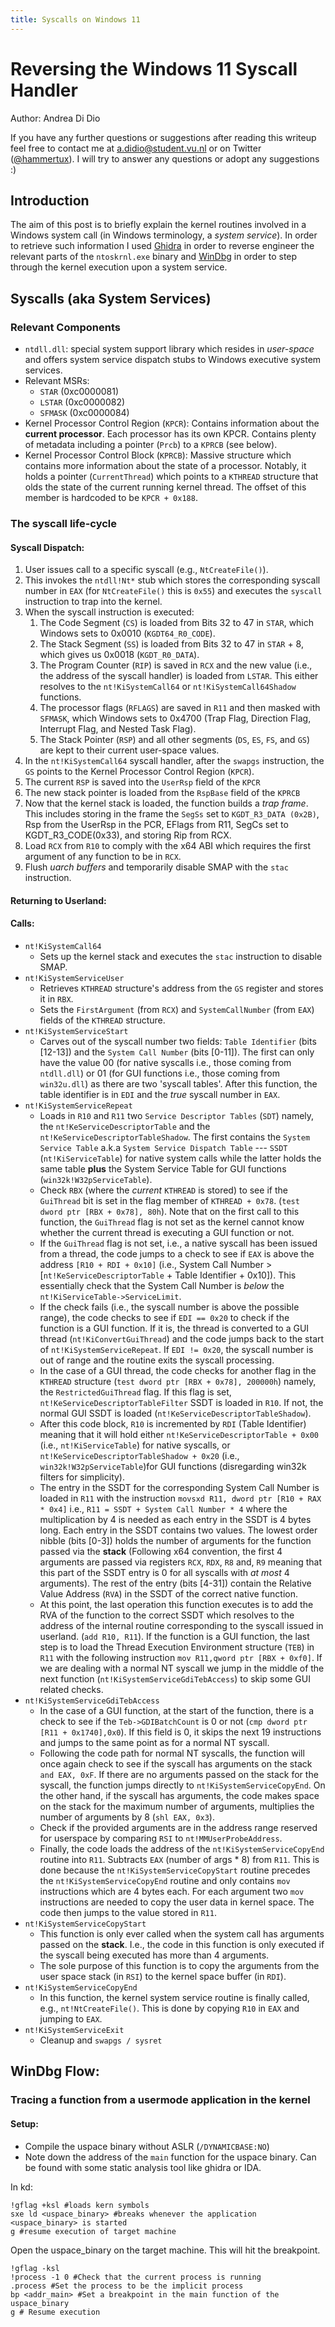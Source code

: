 ```yaml
---
title: Syscalls on Windows 11
---
```


# Reversing the Windows 11 Syscall Handler

Author: Andrea Di Dio

If you have any further questions or suggestions after reading this writeup feel free to contact me at a.didio@student.vu.nl or on Twitter ([@hammertux](https://twitter.com/hammertux "hammertux")). I will try to answer any questions or adopt any suggestions :)

## Introduction

The aim of this post is to briefly explain the kernel routines involved in a Windows system call (in Windows terminology, a _system service_). In order to retrieve such information I used [Ghidra](https://ghidra-sre.org/) in order to reverse engineer the relevant parts of the `ntoskrnl.exe` binary and [WinDbg](https://learn.microsoft.com/en-us/windows-hardware/drivers/debugger/debugger-download-tools) in order to step through the kernel execution upon a system service.

## Syscalls (aka System Services)

### Relevant Components

- `ntdll.dll`: special system support library which resides in _user-space_ and offers system service dispatch stubs to Windows executive system services.
- Relevant MSRs:
  - `STAR` (0xc0000081)
  - `LSTAR` (0xc0000082)
  - `SFMASK` (0xc0000084)
- Kernel Processor Control Region (`KPCR`): Contains information about the **current processor**. Each processor has its own KPCR. Contains plenty of metadata including a pointer (`Prcb`) to a `KPRCB` (see below).
- Kernel Processor Control Block (`KPRCB`): Massive structure which contains more information about the state of a processor. Notably, it holds a pointer (`CurrentThread`) which points to a `KTHREAD` structure that olds the state of the current running kernel thread. The offset of this member is hardcoded to be `KPCR + 0x188`.

### The syscall life-cycle

#### Syscall Dispatch:

1. User issues call to a specific syscall (e.g., `NtCreateFile()`).
2. This invokes the `ntdll!Nt*` stub which stores the corresponding syscall number in `EAX` (for `NtCreateFile()` this is `0x55`) and executes the `syscall` instruction to trap into the kernel.
3. When the syscall instruction is executed:
   1. The Code Segment (`CS`) is loaded from Bits 32 to 47 in `STAR`, which Windows sets to 0x0010 (`KGDT64_R0_CODE`).
   2. The Stack Segment (`SS`) is loaded from Bits 32 to 47 in `STAR` + 8, which gives us 0x0018 (`KGDT_R0_DATA`).
   3. The Program Counter (`RIP`) is saved in `RCX` and the new value (i.e., the address of the syscall handler) is loaded from `LSTAR`. This either resolves to the `nt!KiSystemCall64` or `nt!KiSystemCall64Shadow` functions.
   4. The processor flags (`RFLAGS`) are saved in `R11` and then masked with `SFMASK`, which Windows sets to 0x4700 (Trap Flag, Direction Flag, Interrupt Flag, and Nested Task Flag).
   5. The Stack Pointer (`RSP`) and all other segments (`DS`, `ES`, `FS`, and `GS`) are kept to their current user-space values.
4. In the `nt!KiSystemCall64` syscall handler, after the `swapgs` instruction, the `GS` points to the Kernel Processor Control Region (`KPCR`).
5. The current `RSP` is saved into the `UserRsp` field of the `KPCR`
6. The new stack pointer is loaded from the `RspBase` field of the `KPRCB`
7. Now that the kernel stack is loaded, the function builds a _trap frame_. This includes storing in the frame the `SegSs` set to `KGDT_R3_DATA (0x2B)`, Rsp from the UserRsp in the PCR, EFlags from R11, SegCs set to KGDT_R3_CODE(0x33), and storing Rip from RCX.
8. Load `RCX` from `R10` to comply with the x64 ABI which requires the first argument of any function to be in `RCX`.
9. Flush _uarch buffers_ and temporarily disable SMAP with the `stac` instruction.

#### Returning to Userland:

#### Calls:

- `nt!KiSystemCall64`
  - Sets up the kernel stack and executes the `stac` instruction to disable SMAP.
- `nt!KiSystemServiceUser`
  - Retrieves `KTHREAD` structure's address from the `GS` register and stores it in `RBX`.
  - Sets the `FirstArgument` (from `RCX`) and `SystemCallNumber` (from `EAX`) fields of the `KTHREAD` structure.
- `nt!KiSystemServiceStart`
  - Carves out of the syscall number two fields: `Table Identifier` (bits [12-13]) and the `System Call Number` (bits [0-11]). The first can only have the value 00 (for native syscalls i.e., those coming from `ntdll.dll`) or 01 (for GUI functions i.e., those coming from `win32u.dll`) as there are two 'syscall tables'. After this function, the table identifier is in `EDI` and the _true_ syscall number in `EAX`.
- `nt!KiSystemServiceRepeat`
  - Loads in `R10` and `R11` two `Service Descriptor Tables` (`SDT`) namely, the `nt!KeServiceDescriptorTable` and the `nt!KeServiceDescriptorTableShadow`. The first contains the `System Service Table` a.k.a `System Service Dispatch Table` --- `SSDT` (`nt!KiServiceTable`) for native system calls while the latter holds the same table **plus** the System Service Table for GUI functions (`win32k!W32pServiceTable`).
  - Check `RBX` (where the _current_ `KTHREAD` is stored) to see if the `GuiThread` bit is set in the flag member of `KTHREAD + 0x78`. (`test dword ptr [RBX + 0x78], 80h`). Note that on the first call to this function, the `GuiThread` flag is not set as the kernel cannot know whether the current thread is executing a GUI function or not.
  - If the `GuiThread` flag is not set, i.e., a native syscall has been issued from a thread, the code jumps to a check to see if `EAX` is above the address `[R10 + RDI + 0x10]` (i.e., System Call Number > [`nt!KeServiceDescriptorTable` + Table Identifier + 0x10]). This essentially check that the System Call Number is _below_ the `nt!KiServiceTable->ServiceLimit`.
  - If the check fails (i.e., the syscall number is above the possible range), the code checks to see if `EDI == 0x20` to check if the function is a GUI function. If it is, the thread is converted to a GUI thread (`nt!KiConvertGuiThread`) and the code jumps back to the start of `nt!KiSystemServiceRepeat`. If `EDI != 0x20`, the syscall number is out of range and the routine exits the syscall processing.
  - In the case of a GUI thread, the code checks for another flag in the `KTHREAD` structure (`test dword ptr [RBX + 0x78], 200000h`) namely, the `RestrictedGuiThread` flag. If this flag is set, `nt!KeServiceDescriptorTableFilter` SSDT is loaded in `R10`. If not, the normal GUI SSDT is loaded (`nt!KeServiceDescriptorTableShadow`).
  - After this code block, `R10` is incremented by `RDI` (Table Identifier) meaning that it will hold either `nt!KeServiceDescriptorTable + 0x00` (i.e., `nt!KiServiceTable`) for native syscalls, or `nt!KeServiceDescriptorTableShadow + 0x20` (i.e., `win32k!W32pServiceTable`)for GUI functions (disregarding win32k filters for simplicity).
  - The entry in the SSDT for the corresponding System Call Number is loaded in `R11` with the instruction `movsxd R11, dword ptr [R10 + RAX * 0x4]` i.e., `R11 = SSDT + System Call Number * 4` where the multiplication by 4 is needed as each entry in the SSDT is 4 bytes long. Each entry in the SSDT contains two values. The lowest order nibble (bits [0-3]) holds the number of arguments for the function passed via the **stack** (Following x64 convention, the first 4 arguments are passed via registers `RCX`, `RDX`, `R8` and, `R9` meaning that this part of the SSDT entry is 0 for all syscalls with _at most_ 4 arguments). The rest of the entry (bits [4-31]) contain the Relative Value Address (`RVA`) in the SSDT of the correct native function.
  - At this point, the last operation this function executes is to add the RVA of the function to the correct SSDT which resolves to the address of the internal routine corresponding to the syscall issued in userland. (`add R10, R11`). If the function is a GUI function, the last step is to load the Thread Execution Environment structure (`TEB`) in `R11` with the following instruction `mov R11,qword ptr [RBX + 0xf0]`. If we are dealing with a normal NT syscall we jump in the middle of the next function (`nt!KiSystemServiceGdiTebAccess`) to skip some GUI related checks.
- `nt!KiSystemServiceGdiTebAccess`
  - In the case of a GUI function, at the start of the function, there is a check to see if the `Teb->GDIBatchCount` is 0 or not (`cmp dword ptr [R11 + 0x1740],0x0`). If this field is 0, it skips the next 19 instructions and jumps to the same point as for a normal NT syscall.
  - Following the code path for normal NT syscalls, the function will once again check to see if the syscall has arguments on the stack `and EAX, 0xF`. If there are no arguments passed on the stack for the syscall, the function jumps directly to `nt!KiSystemServiceCopyEnd`. On the other hand, if the syscall has arguments, the code makes space on the stack for the maximum number of arguments, multiplies the number of arguments by 8 (`shl EAX, 0x3`).
  - Check if the provided arguments are in the address range reserved for userspace by comparing `RSI` to `nt!MMUserProbeAddress`.
  - Finally, the code loads the address of the `nt!KiSystemServiceCopyEnd` routine into `R11`. Subtracts `EAX` (number of args * 8) from `R11`. This is done because the `nt!KiSystemServiceCopyStart` routine precedes the `nt!KiSystemServiceCopyEnd` routine and only contains `mov` instructions which are 4 bytes each. For each argument two `mov` instructions are needed to copy the user data in kernel space. The code then jumps to the value stored in `R11`.
- `nt!KiSystemServiceCopyStart`
  - This function is only ever called when the system call has arguments passed on the **stack**. I.e., the code in this function is only executed if the syscall being executed has more than 4 arguments.
  - The sole purpose of this function is to copy the arguments from the user space stack (in `RSI`) to the kernel space buffer (in `RDI`).
- `nt!KiSystemServiceCopyEnd`
  - In this function, the kernel system service routine is finally called, e.g., `nt!NtCreateFile()`. This is done by copying `R10` in `EAX` and jumping to `EAX`.
- `nt!KiSystemServiceExit`
  - Cleanup and `swapgs / sysret`

## WinDbg Flow:

### Tracing a function from a usermode application in the kernel

#### Setup:

- Compile the uspace binary without ASLR (`/DYNAMICBASE:NO`)
- Note down the address of the `main` function for the uspace binary. Can be found with some static analysis tool like ghidra or IDA.

In kd:

```
!gflag +ksl #loads kern symbols
sxe ld <uspace_binary> #breaks whenever the application <uspace_binary> is started
g #resume execution of target machine
```

Open the uspace_binary on the target machine. This will hit the breakpoint.

```
!gflag -ksl
!process -1 0 #Check that the current process is running
.process #Set the process to be the implicit process
bp <addr_main> #Set a breakpoint in the main function of the uspace_binary
g # Resume execution
```

